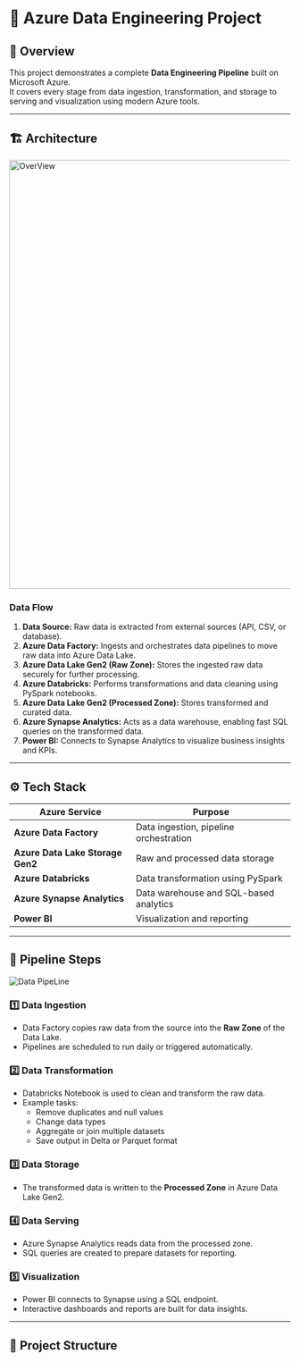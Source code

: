 # 🚀 Azure Data Engineering Project

## 🧠 Overview
This project demonstrates a complete **Data Engineering Pipeline** built on Microsoft Azure.  
It covers every stage from data ingestion, transformation, and storage to serving and visualization using modern Azure tools.

---

## 🏗️ Architecture
<img width="1366" height="768" alt="OverView" src="https://github.com/user-attachments/assets/aec0a74b-6d61-4815-8f6c-378be2a12948" />


### **Data Flow**
1. **Data Source:** Raw data is extracted from external sources (API, CSV, or database).
2. **Azure Data Factory:** Ingests and orchestrates data pipelines to move raw data into Azure Data Lake.
3. **Azure Data Lake Gen2 (Raw Zone):** Stores the ingested raw data securely for further processing.
4. **Azure Databricks:** Performs transformations and data cleaning using PySpark notebooks.
5. **Azure Data Lake Gen2 (Processed Zone):** Stores transformed and curated data.
6. **Azure Synapse Analytics:** Acts as a data warehouse, enabling fast SQL queries on the transformed data.
7. **Power BI:** Connects to Synapse Analytics to visualize business insights and KPIs.

---

## ⚙️ Tech Stack
| Azure Service | Purpose |
|----------------|----------|
| **Azure Data Factory** | Data ingestion, pipeline orchestration |
| **Azure Data Lake Storage Gen2** | Raw and processed data storage |
| **Azure Databricks** | Data transformation using PySpark |
| **Azure Synapse Analytics** | Data warehouse and SQL-based analytics |
| **Power BI** | Visualization and reporting |

---

## 🧩 Pipeline Steps

![Data PipeLine](https://github.com/user-attachments/assets/b3fb5030-fefd-44fb-9726-99ab67a75f21)


### 1️⃣ Data Ingestion
- Data Factory copies raw data from the source into the **Raw Zone** of the Data Lake.  
- Pipelines are scheduled to run daily or triggered automatically.

### 2️⃣ Data Transformation
- Databricks Notebook is used to clean and transform the raw data.  
- Example tasks:
  - Remove duplicates and null values
  - Change data types
  - Aggregate or join multiple datasets
  - Save output in Delta or Parquet format

### 3️⃣ Data Storage
- The transformed data is written to the **Processed Zone** in Azure Data Lake Gen2.

### 4️⃣ Data Serving
- Azure Synapse Analytics reads data from the processed zone.  
- SQL queries are created to prepare datasets for reporting.

### 5️⃣ Visualization
- Power BI connects to Synapse using a SQL endpoint.  
- Interactive dashboards and reports are built for data insights.

---

## 📁 Project Structure
